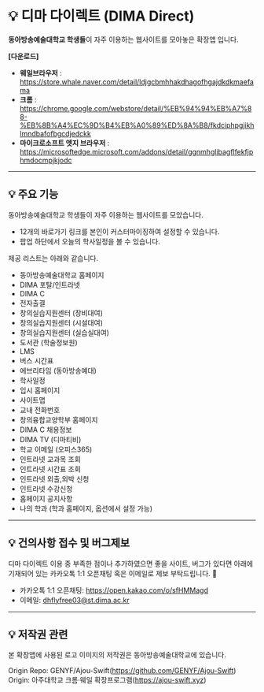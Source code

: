 # 💡 디마 다이렉트 (DIMA Direct)
**동아방송예술대학교 학생들**이 자주 이용하는 웹사이트를 모아놓은 확장앱 입니다.

**[다운로드]**

* **웨일브라우저** : https://store.whale.naver.com/detail/ldjgcbmhhakdhagofhgajdkdkmaefama
* **크롬** : https://chrome.google.com/webstore/detail/%EB%94%94%EB%A7%88-%EB%8B%A4%EC%9D%B4%EB%A0%89%ED%8A%B8/fkdciphpgjikhlmndbafofbgcdjedckk
* **마이크로소프트 엣지 브라우저** : https://microsoftedge.microsoft.com/addons/detail/ggnmhglibagflfekfjphmdocmpjkjodc

-------------------------------------------------
## 💡 주요 기능
동아방송예술대학교 학생들이 자주 이용하는 웹사이트를 모았습니다.

- 12개의 바로가기 링크를 본인이 커스터마이징하여 설정할 수 있습니다.
- 팝업 하단에서 오늘의 학사일정을 볼 수 있습니다.


제공 리스트는 아래와 같습니다.

- 동아방송예술대학교 홈페이지
- DIMA 포탈/인트라넷
- DIMA C
- 전자출결
- 창의실습지원센터 (장비대여)
- 창의실습지원센터 (시설대여)
- 창의실습지원센터 (실습실대여)
- 도서관 (학술정보원)
- LMS
- 버스 시간표
- 에브리타임 (동아방송예대)
- 학사일정
- 입시 홈페이지
- 사이트맵
- 교내 전화번호
- 창의융합교양학부 홈페이지
- DIMA C 채용정보
- DIMA TV (디마티비)
- 학교 이메일 (오피스365)
- 인트라넷 교과목 조회
- 인트라넷 시간표 조회
- 인트라넷 외출,외박 신청
- 인트라넷 수강신청
- 홈페이지 공지사항
- 나의 학과 (학과 홈페이지, 옵션에서 설정 가능)

-------------------------------------------------
## 💡 건의사항 접수 및 버그제보
디마 다이렉트 이용 중 부족한 점이나 추가하였으면 좋을 사이트, 버그가 있다면
아래에 기재되어 있는 카카오톡 1:1 오픈채팅 혹은 이메일로 제보 부탁드립니다. 🙏
* 카카오톡 1:1 오픈채팅: <https://open.kakao.com/o/sfHMMagd>
* 이메일: <dhflyfree03@st.dima.ac.kr>

-------------------------------------------------
## 💡 저작권 관련

본 확장앱에 사용된 로고 이미지의 저작권은 동아방송예술대학교에 있습니다.

Origin Repo: GENYF/Ajou-Swift(https://github.com/GENYF/Ajou-Swift)
Origin: 아주대학교 크롬·웨일 확장프로그램(https://ajou-swift.xyz)
